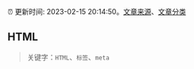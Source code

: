 :alarm_clock: 更新时间: 2023-02-15 20:14:50。[文章来源](/README.md)、[文章分类](/TAGS.md)

## HTML


> 关键字：`HTML`、`标签`、`meta`



